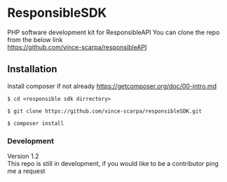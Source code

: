 # ResponsibleSDK
PHP software development kit for ResponsibleAPI
You can clone the repo from the below link\
https://github.com/vince-scarpa/responsibleAPI

## Installation
Install composer if not already
  https://getcomposer.org/doc/00-intro.md
```
$ cd <responsible sdk dirrectory>
```
```
$ git clone https://github.com/vince-scarpa/responsibleSDK.git
```
```
$ composer install
```
### Development
Version 1.2\
This repo is still in development, if you would like to be a contributor ping me a request
